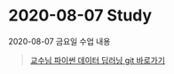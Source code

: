 # 2020-08-07 Study

2020-08-07 금요일 수업 내용

> [교수님 파이썬 데이터 딥러닝 git 바로가기](https://github.com/lee7py/Tensorflow-DNN)  

